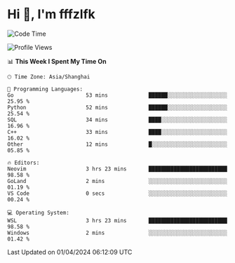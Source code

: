 # Hi 👋, I'm fffzlfk

<!--START_SECTION:waka-->
![Code Time](http://img.shields.io/badge/Code%20Time-685%20hrs%2058%20mins-blue)

![Profile Views](http://img.shields.io/badge/Profile%20Views-1-blue)

📊 **This Week I Spent My Time On** 

```text
🕑︎ Time Zone: Asia/Shanghai

💬 Programming Languages: 
Go                       53 mins             ██████░░░░░░░░░░░░░░░░░░░   25.95 % 
Python                   52 mins             ██████░░░░░░░░░░░░░░░░░░░   25.54 % 
SQL                      34 mins             ████░░░░░░░░░░░░░░░░░░░░░   16.96 % 
C++                      33 mins             ████░░░░░░░░░░░░░░░░░░░░░   16.02 % 
Other                    12 mins             █░░░░░░░░░░░░░░░░░░░░░░░░   05.85 % 

🔥 Editors: 
Neovim                   3 hrs 23 mins       █████████████████████████   98.58 % 
GoLand                   2 mins              ░░░░░░░░░░░░░░░░░░░░░░░░░   01.19 % 
VS Code                  0 secs              ░░░░░░░░░░░░░░░░░░░░░░░░░   00.24 % 

💻 Operating System: 
WSL                      3 hrs 23 mins       █████████████████████████   98.58 % 
Windows                  2 mins              ░░░░░░░░░░░░░░░░░░░░░░░░░   01.42 % 
```


 Last Updated on 01/04/2024 06:12:09 UTC
<!--END_SECTION:waka-->
